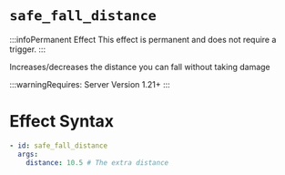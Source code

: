 # `safe_fall_distance`
:::infoPermanent Effect
This effect is permanent and does not require a trigger.
:::

Increases/decreases the distance you can fall without taking damage

:::warningRequires:
Server Version 1.21+
:::

# Effect Syntax
```yaml
- id: safe_fall_distance
  args:
    distance: 10.5 # The extra distance
```